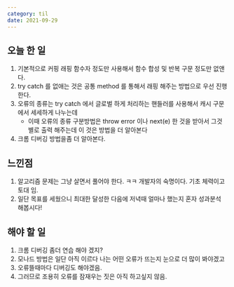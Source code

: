 ```yaml
---
category: til
date: 2021-09-29
---
```


## 오늘 한 일

1. 기본적으로 커핑 래핑 함수자 정도만 사용해서 함수 합성 및 반복 구문 정도만 없앤다.
2. try catch 를 없애는 것은 공통 method 를 통해서 래핑 해주는 방법으로 우선 진행한다.
3. 오류의 종류는 try catch 에서 글로벌 하게 처리하는 핸들러를 사용해서 캐시 구문에서 세세하게 나누는데
   - 이때 오류의 종류 구분방법은 throw error 이나 next(e) 한 것을 받아서 그것 별로 출력 해주는데 이 것은 방법을 더 알아본다
4. 크롬 디버깅 방법을좀 더 알아본다.

## 느낀점

1. 알고리즘 문제는 그냥 살면서 풀어야 한다. ㅋㅋ 개발자의 숙명이다. 기초 체력이고 토대 임.
2. 일단 목표를 세웠으니 최대한 달성한 다음에 저녁때 얼마나 했는지 혼자 성과분석 해봅시다!

## 해야 할 일

1. 크롬 디버깅 좀더 연습 해야 겠지?
2. 모나드 방법은 일단 아직 이르다 나는 어떤 오류가 뜨는지 눈으로 더 많이 봐야겠고
3. 오류뜰때마다 디버깅도 해야겠음.
4. 그러므로 조용히 오류를 잠재우는 짓은 아직 하고싶지 않음.
